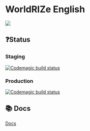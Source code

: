 # WorldRIZe English
![](https://img.shields.io/badge/version-α0.5.0-green)

## ❓Status
### Staging
[![Codemagic build status](https://api.codemagic.io/apps/5e78acb1064d84000c741bf5/5e78acb1064d84000c741bf4/status_badge.svg)](https://codemagic.io/apps/5e78acb1064d84000c741bf5/5e78acb1064d84000c741bf4/latest_build)
### Production
[![Codemagic build status](https://api.codemagic.io/apps/5e78acb1064d84000c741bf5/5ea104a26d0f2d121d2eac7a/status_badge.svg)](https://codemagic.io/apps/5e78acb1064d84000c741bf5/5ea104a26d0f2d121d2eac7a/latest_build)

## 📚 Docs
[Docs](https://worldrize.github.io/wr-app)